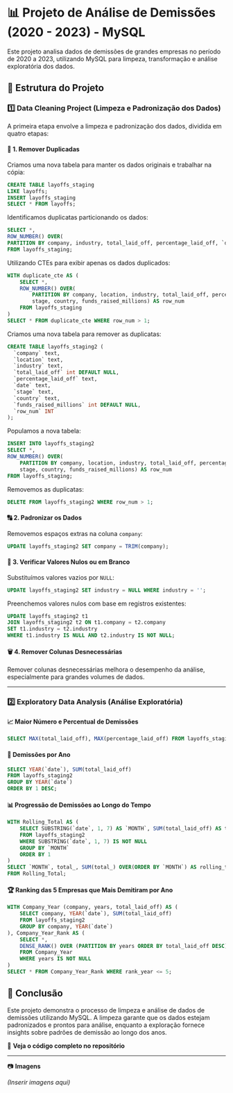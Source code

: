 # 📊 Projeto de Análise de Demissões (2020 - 2023) - MySQL

Este projeto analisa dados de demissões de grandes empresas no período de 2020 a 2023, utilizando MySQL para limpeza, transformação e análise exploratória dos dados.

## 🔹 Estrutura do Projeto

### 1️⃣ Data Cleaning Project (Limpeza e Padronização dos Dados)
A primeira etapa envolve a limpeza e padronização dos dados, dividida em quatro etapas:

#### 🧹 1. Remover Duplicadas
Criamos uma nova tabela para manter os dados originais e trabalhar na cópia:
```sql
CREATE TABLE layoffs_staging
LIKE layoffs;
INSERT layoffs_staging
SELECT * FROM layoffs;
```
Identificamos duplicatas particionando os dados:
```sql
SELECT *,
ROW_NUMBER() OVER(
PARTITION BY company, industry, total_laid_off, percentage_laid_off, `date`) AS row_num
FROM layoffs_staging;
```
Utilizando CTEs para exibir apenas os dados duplicados:
```sql
WITH duplicate_cte AS (
    SELECT *,
    ROW_NUMBER() OVER(
        PARTITION BY company, location, industry, total_laid_off, percentage_laid_off, `date`,
        stage, country, funds_raised_millions) AS row_num
    FROM layoffs_staging
)
SELECT * FROM duplicate_cte WHERE row_num > 1;
```
Criamos uma nova tabela para remover as duplicatas:
```sql
CREATE TABLE layoffs_staging2 (
  `company` text,
  `location` text,
  `industry` text,
  `total_laid_off` int DEFAULT NULL,
  `percentage_laid_off` text,
  `date` text,
  `stage` text,
  `country` text,
  `funds_raised_millions` int DEFAULT NULL,
  `row_num` INT
);
```
Populamos a nova tabela:
```sql
INSERT INTO layoffs_staging2
SELECT *,
ROW_NUMBER() OVER(
    PARTITION BY company, location, industry, total_laid_off, percentage_laid_off, `date`,
    stage, country, funds_raised_millions) AS row_num
FROM layoffs_staging;
```
Removemos as duplicatas:
```sql
DELETE FROM layoffs_staging2 WHERE row_num > 1;
```

#### 🔠 2. Padronizar os Dados
Removemos espaços extras na coluna `company`:
```sql
UPDATE layoffs_staging2 SET company = TRIM(company);
```

#### 🔎 3. Verificar Valores Nulos ou em Branco
Substituímos valores vazios por `NULL`:
```sql
UPDATE layoffs_staging2 SET industry = NULL WHERE industry = '';
```
Preenchemos valores nulos com base em registros existentes:
```sql
UPDATE layoffs_staging2 t1
JOIN layoffs_staging2 t2 ON t1.company = t2.company
SET t1.industry = t2.industry
WHERE t1.industry IS NULL AND t2.industry IS NOT NULL;
```

#### 🗑 4. Remover Colunas Desnecessárias
Remover colunas desnecessárias melhora o desempenho da análise, especialmente para grandes volumes de dados.

---

### 2️⃣ Exploratory Data Analysis (Análise Exploratória)

#### 📈 Maior Número e Percentual de Demissões
```sql
SELECT MAX(total_laid_off), MAX(percentage_laid_off) FROM layoffs_staging2;
```

#### 📅 Demissões por Ano
```sql
SELECT YEAR(`date`), SUM(total_laid_off)
FROM layoffs_staging2
GROUP BY YEAR(`date`)
ORDER BY 1 DESC;
```

#### 📊 Progressão de Demissões ao Longo do Tempo
```sql
WITH Rolling_Total AS (
    SELECT SUBSTRING(`date`, 1, 7) AS `MONTH`, SUM(total_laid_off) AS total_
    FROM layoffs_staging2
    WHERE SUBSTRING(`date`, 1, 7) IS NOT NULL
    GROUP BY `MONTH`
    ORDER BY 1
)
SELECT `MONTH`, total_, SUM(total_) OVER(ORDER BY `MONTH`) AS rolling_total
FROM Rolling_Total;
```

#### 🏆 Ranking das 5 Empresas que Mais Demitiram por Ano
```sql
WITH Company_Year (company, years, total_laid_off) AS (
    SELECT company, YEAR(`date`), SUM(total_laid_off)
    FROM layoffs_staging2
    GROUP BY company, YEAR(`date`)
), Company_Year_Rank AS (
    SELECT *,
    DENSE_RANK() OVER (PARTITION BY years ORDER BY total_laid_off DESC) AS rank_year
    FROM Company_Year
    WHERE years IS NOT NULL
)
SELECT * FROM Company_Year_Rank WHERE rank_year <= 5;
```

## 📌 Conclusão
Este projeto demonstra o processo de limpeza e análise de dados de demissões utilizando MySQL. A limpeza garante que os dados estejam padronizados e prontos para análise, enquanto a exploração fornece insights sobre padrões de demissão ao longo dos anos.

📂 **Veja o código completo no repositório**

---

📷 **Imagens**

_(Inserir imagens aqui)_

